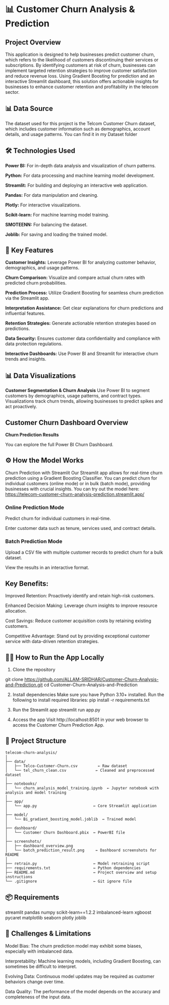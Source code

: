 # 📊 Customer Churn Analysis & Prediction
## Project Overview
This application is designed to help businesses predict customer churn, which refers to the likelihood of customers discontinuing their services or subscriptions. By identifying customers at risk of churn, businesses can implement targeted retention strategies to improve customer satisfaction and reduce revenue loss. Using Gradient Boosting for prediction and an interactive Streamlit dashboard, this solution offers actionable insights for businesses to enhance customer retention and profitability in the telecom sector.

## 📊 Data Source
The dataset used for this project is the Telcom Customer Churn dataset, which includes customer information such as demographics, account details, and usage patterns.
You can find it in my Dataset folder


## 🛠️ Technologies Used
**Power BI:** For in-depth data analysis and visualization of churn patterns.

**Python:** For data processing and machine learning model development.

**Streamlit:** For building and deploying an interactive web application.

**Pandas:** For data manipulation and cleaning.

**Plotly:** For interactive visualizations.

**Scikit-learn:** For machine learning model training.

**SMOTEENN:** For balancing the dataset.

**Joblib:** For saving and loading the trained model.

## 🧩 Key Features
**Customer Insights:** Leverage Power BI for analyzing customer behavior, demographics, and usage patterns.

**Churn Comparison:** Visualize and compare actual churn rates with predicted churn probabilities.

**Prediction Process:** Utilize Gradient Boosting for seamless churn prediction via the Streamlit app.

**Interpretation Assistance:** Get clear explanations for churn predictions and influential features.

**Retention Strategies:** Generate actionable retention strategies based on predictions.

**Data Security:** Ensures customer data confidentiality and compliance with data protection regulations.

**Interactive Dashboards:** Use Power BI and Streamlit for interactive churn trends and insights.

## 📊 Data Visualizations
**Customer Segmentation & Churn Analysis**
Use Power BI to segment customers by demographics, usage patterns, and contract types. Visualizations track churn trends, allowing businesses to predict spikes and act proactively.

## Customer Churn Dashboard Overview

**Churn Prediction Results**

You can explore the full Power BI Churn Dashboard.

## ⚙️ How the Model Works
Churn Prediction with Streamlit
Our Streamlit app allows for real-time churn prediction using a Gradient Boosting Classifier. You can predict churn for individual customers (online mode) or in bulk (batch mode), providing businesses with crucial insights.
You can try out the model here: https://telecom-customer-churn-analysis-prediction.streamlit.app/

### Online Prediction Mode

Predict churn for individual customers in real-time.

Enter customer data such as tenure, services used, and contract details.

### Batch Prediction Mode

Upload a CSV file with multiple customer records to predict churn for a bulk dataset.

View the results in an interactive format.

## Key Benefits:

Improved Retention: Proactively identify and retain high-risk customers.

Enhanced Decision Making: Leverage churn insights to improve resource allocation.

Cost Savings: Reduce customer acquisition costs by retaining existing customers.

Competitive Advantage: Stand out by providing exceptional customer service with data-driven retention strategies.

## 🧑‍💻 How to Run the App Locally
1. Clone the repository

git clone https://github.com/ALLAM-SRIDHAR/Customer-Churn-Analysis-and-Prediction.git
cd Customer-Churn-Analysis-and-Prediction

2. Install dependencies
Make sure you have Python 3.10+ installed. Run the following to install required libraries:
pip install -r requirements.txt

3. Run the Streamlit app
streamlit run app.py

5. Access the app
Visit http://localhost:8501 in your web browser to access the Customer Churn Prediction App.

## 📁 Project Structure

```plaintext
telecom-churn-analysis/
│
├── data/
│   ├── Telco-Customer-Churn.csv         ← Raw dataset
│   └── tel_churn_clean.csv             ← Cleaned and preprocessed dataset
│
├── notebooks/
│   └── churn_analysis_model_training.ipynb  ← Jupyter notebook with analysis and model training
│
├── app/
│   └── app.py                         ← Core Streamlit application
│
├── model/
│   └── Bi_gradient_boosting_model.joblib  ← Trained model
│
├── dashboard/
│   └── Customer Churn Dashboard.pbix  ← PowerBI file
│
├── screenshots/
│   ├── dashboard_overview.png
│   └── batch_prediction_result.png     ← Dashboard screenshots for README
│
├── retrain.py                         ← Model retraining script
├── requirements.txt                   ← Python dependencies
├── README.md                          ← Project overview and setup instructions
└── .gitignore                         ← Git ignore file
```

## 📦 Requirements

streamlit
pandas
numpy
scikit-learn==1.2.2
imbalanced-learn
xgboost
pycaret
matplotlib
seaborn
plotly
joblib

## 🔧 Challenges & Limitations
Model Bias: The churn prediction model may exhibit some biases, especially with imbalanced data.

Interpretability: Machine learning models, including Gradient Boosting, can sometimes be difficult to interpret.

Evolving Data: Continuous model updates may be required as customer behaviors change over time.

Data Quality: The performance of the model depends on the accuracy and completeness of the input data.

